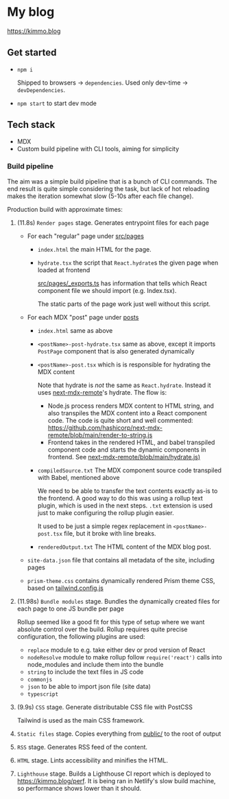 # My blog

https://kimmo.blog



## Get started

* `npm i`

    Shipped to browsers -> `dependencies`.
    Used only dev-time -> `devDependencies`.

* `npm start` to start dev mode

## Tech stack

* MDX
* Custom build pipeline with CLI tools, aiming for simplicity


### Build pipeline

The aim was a simple build pipeline that is a bunch of CLI commands. The end result is quite simple considering the task, but lack of hot reloading makes the iteration somewhat slow (5-10s after each file change).

Production build with approximate times:

1. (11.8s) `Render pages` stage. Generates entrypoint files for each page

    * For each "regular" page under [src/pages](src/pages)
        * `index.html` the main HTML for the page.
        * `hydrate.tsx` the script that `React.hydrate`s the given page when loaded at frontend

            [src/pages/_exports.ts](src/pages/_exports.ts) has information that tells which
            React component file we should import (e.g. Index.tsx).

            The static parts of the page work just well without this script.

    * For each MDX "post" page under [posts](posts)
        * `index.html`  same as above
        * `<postName>-post-hydrate.tsx` same as above, except it imports `PostPage` component that is also generated dynamically
        * `<postName>-post.tsx` which is is responsible for hydrating the MDX content

            Note that hydrate is *not* the same as `React.hydrate`. Instead it uses [next-mdx-remote](https://github.com/hashicorp/next-mdx-remote/)'s
            hydrate. The flow is:

            * Node.js process renders MDX content to HTML string, and also transpiles the MDX content into a React component code. The code is quite short and well commented: https://github.com/hashicorp/next-mdx-remote/blob/main/render-to-string.js
            * Frontend takes in the rendered HTML, and babel transpiled component code and starts the dynamic components in frontend. See [next-mdx-remote/blob/main/hydrate.js)](https://github.com/hashicorp/next-mdx-remote/blob/main/hydrate.js)

        * `compiledSource.txt` The MDX component source code transpiled with Babel, mentioned above

            We need to be able to transfer the text contents exactly as-is to the frontend. A good way to do this
            was using a rollup text plugin, which is used in the next steps. `.txt` extension is used just to make
            configuring the rollup plugin easier.

            It used to be just a simple regex
            replacement in `<postName>-post.tsx` file, but it broke with line breaks.

        * `renderedOutput.txt` The HTML content of the MDX blog post.

    * `site-data.json` file that contains all metadata of the site, including pages
    * `prism-theme.css` contains dynamically rendered Prism theme CSS, based on [tailwind.config.js](tailwind.config.js)

1. (11.98s) `Bundle modules` stage. Bundles the dynamically created files for each page to one JS bundle per page

    Rollup seemed like a good fit for this type of setup where we want absolute
    control over the build. Rollup requires quite precise configuration, the following plugins are used:

    * `replace` module to e.g. take either dev or prod version of React
    * `nodeResolve` module to make rollup follow `require('react')` calls into node_modules and include them into the bundle
    * `string` to include the text files in JS code
    * `commonjs`
    * `json` to be able to import json file (site data)
    * `typescript`

1. (9.9s) `CSS` stage. Generate distributable CSS file with PostCSS

    Tailwind is used as the main CSS framework.

1. `Static files` stage. Copies everything from [public/](public/) to the root of output

1. `RSS` stage. Generates RSS feed of the content.

1. `HTML` stage. Lints accessibility and minifies the HTML.

1. `Lighthouse` stage. Builds a Lighthouse CI report which is deployed to https://kimmo.blog/perf. It is being ran in Netlify's slow build machine, so performance shows lower than it should.
